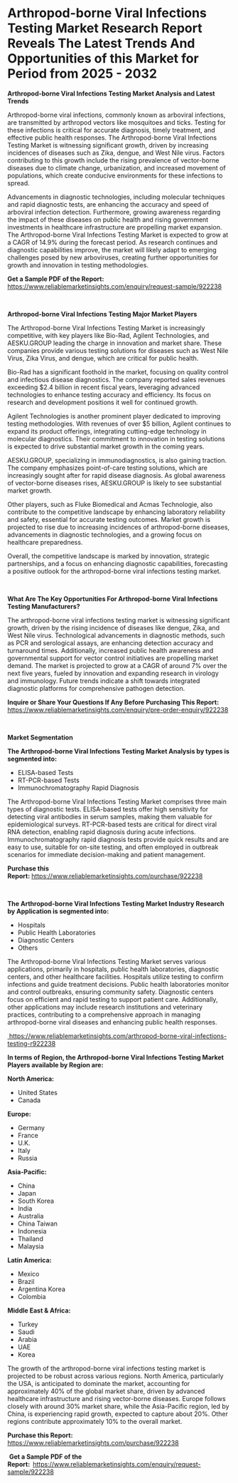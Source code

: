 <p><h1>Arthropod-borne Viral Infections Testing Market Research Report Reveals The Latest Trends And Opportunities of this Market for Period from 2025 - 2032</h1></p><p><strong>Arthropod-borne Viral Infections Testing Market Analysis and Latest Trends</strong></p>
<p><p>Arthropod-borne viral infections, commonly known as arboviral infections, are transmitted by arthropod vectors like mosquitoes and ticks. Testing for these infections is critical for accurate diagnosis, timely treatment, and effective public health responses. The Arthropod-borne Viral Infections Testing Market is witnessing significant growth, driven by increasing incidences of diseases such as Zika, dengue, and West Nile virus. Factors contributing to this growth include the rising prevalence of vector-borne diseases due to climate change, urbanization, and increased movement of populations, which create conducive environments for these infections to spread.</p><p>Advancements in diagnostic technologies, including molecular techniques and rapid diagnostic tests, are enhancing the accuracy and speed of arboviral infection detection. Furthermore, growing awareness regarding the impact of these diseases on public health and rising government investments in healthcare infrastructure are propelling market expansion. The Arthropod-borne Viral Infections Testing Market is expected to grow at a CAGR of 14.9% during the forecast period. As research continues and diagnostic capabilities improve, the market will likely adapt to emerging challenges posed by new arboviruses, creating further opportunities for growth and innovation in testing methodologies.</p></p>
<p><strong>Get a Sample PDF of the Report:&nbsp;</strong> <a href="https://www.reliablemarketinsights.com/enquiry/request-sample/922238?utm_campaign=2642&utm_medium=2&utm_source=Github&utm_content=ia&utm_term=13042025&utm_id=arthropod-borne-viral-infections-testing">https://www.reliablemarketinsights.com/enquiry/request-sample/922238</a></p>
<p>&nbsp;</p>
<p><strong>Arthropod-borne Viral Infections Testing Major Market Players</strong></p>
<p><p>The Arthropod-borne Viral Infections Testing Market is increasingly competitive, with key players like Bio-Rad, Agilent Technologies, and AESKU.GROUP leading the charge in innovation and market share. These companies provide various testing solutions for diseases such as West Nile Virus, Zika Virus, and dengue, which are critical for public health.</p><p>Bio-Rad has a significant foothold in the market, focusing on quality control and infectious disease diagnostics. The company reported sales revenues exceeding $2.4 billion in recent fiscal years, leveraging advanced technologies to enhance testing accuracy and efficiency. Its focus on research and development positions it well for continued growth.</p><p>Agilent Technologies is another prominent player dedicated to improving testing methodologies. With revenues of over $5 billion, Agilent continues to expand its product offerings, integrating cutting-edge technology in molecular diagnostics. Their commitment to innovation in testing solutions is expected to drive substantial market growth in the coming years.</p><p>AESKU.GROUP, specializing in immunodiagnostics, is also gaining traction. The company emphasizes point-of-care testing solutions, which are increasingly sought after for rapid disease diagnosis. As global awareness of vector-borne diseases rises, AESKU.GROUP is likely to see substantial market growth.</p><p>Other players, such as Fluke Biomedical and Acmas Technologie, also contribute to the competitive landscape by enhancing laboratory reliability and safety, essential for accurate testing outcomes. Market growth is projected to rise due to increasing incidences of arthropod-borne diseases, advancements in diagnostic technologies, and a growing focus on healthcare preparedness.</p><p>Overall, the competitive landscape is marked by innovation, strategic partnerships, and a focus on enhancing diagnostic capabilities, forecasting a positive outlook for the arthropod-borne viral infections testing market.</p></p>
<p>&nbsp;</p>
<p><strong>What Are The Key Opportunities For Arthropod-borne Viral Infections Testing Manufacturers?</strong></p>
<p><p>The arthropod-borne viral infections testing market is witnessing significant growth, driven by the rising incidence of diseases like dengue, Zika, and West Nile virus. Technological advancements in diagnostic methods, such as PCR and serological assays, are enhancing detection accuracy and turnaround times. Additionally, increased public health awareness and governmental support for vector control initiatives are propelling market demand. The market is projected to grow at a CAGR of around 7% over the next five years, fueled by innovation and expanding research in virology and immunology. Future trends indicate a shift towards integrated diagnostic platforms for comprehensive pathogen detection.</p></p>
<p><strong>Inquire or Share Your Questions If Any Before Purchasing This Report:</strong> <a href="https://www.reliablemarketinsights.com/enquiry/pre-order-enquiry/922238?utm_campaign=2642&utm_medium=2&utm_source=Github&utm_content=ia&utm_term=13042025&utm_id=arthropod-borne-viral-infections-testing">https://www.reliablemarketinsights.com/enquiry/pre-order-enquiry/922238</a></p>
<p>&nbsp;</p>
<p><strong>Market Segmentation</strong></p>
<p><strong>The Arthropod-borne Viral Infections Testing Market Analysis by types is segmented into:</strong></p>
<p><ul><li>ELISA-based Tests</li><li>RT-PCR-based Tests</li><li>Immunochromatography Rapid Diagnosis</li></ul></p>
<p><p>The Arthropod-borne Viral Infections Testing Market comprises three main types of diagnostic tests. ELISA-based tests offer high sensitivity for detecting viral antibodies in serum samples, making them valuable for epidemiological surveys. RT-PCR-based tests are critical for direct viral RNA detection, enabling rapid diagnosis during acute infections. Immunochromatography rapid diagnosis tests provide quick results and are easy to use, suitable for on-site testing, and often employed in outbreak scenarios for immediate decision-making and patient management.</p></p>
<p><strong>Purchase this Report:&nbsp;</strong><a href="https://www.reliablemarketinsights.com/purchase/922238?utm_campaign=2642&utm_medium=2&utm_source=Github&utm_content=ia&utm_term=13042025&utm_id=arthropod-borne-viral-infections-testing">https://www.reliablemarketinsights.com/purchase/922238</a></p>
<p>&nbsp;</p>
<p><strong>The Arthropod-borne Viral Infections Testing Market Industry Research by Application is segmented into:</strong></p>
<p><ul><li>Hospitals</li><li>Public Health Laboratories</li><li>Diagnostic Centers</li><li>Others</li></ul></p>
<p><p>The Arthropod-borne Viral Infections Testing Market serves various applications, primarily in hospitals, public health laboratories, diagnostic centers, and other healthcare facilities. Hospitals utilize testing to confirm infections and guide treatment decisions. Public health laboratories monitor and control outbreaks, ensuring community safety. Diagnostic centers focus on efficient and rapid testing to support patient care. Additionally, other applications may include research institutions and veterinary practices, contributing to a comprehensive approach in managing arthropod-borne viral diseases and enhancing public health responses.</p></p>
<p><a href="https://www.reliablemarketinsights.com/arthropod-borne-viral-infections-testing-r922238?utm_campaign=2642&utm_medium=2&utm_source=Github&utm_content=ia&utm_term=13042025&utm_id=arthropod-borne-viral-infections-testing">&nbsp;https://www.reliablemarketinsights.com/arthropod-borne-viral-infections-testing-r922238</a></p>
<p><strong>In terms of Region, the Arthropod-borne Viral Infections Testing Market Players available by Region are:</strong></p>
<p>
    <p> <strong> North America: </strong>
        <ul>
            <li>United States</li>
            <li>Canada</li>
        </ul>
        </p> 
    <p> <strong> Europe: </strong>
        <ul>
            <li>Germany</li>
            <li>France</li>
            <li>U.K.</li>
            <li>Italy</li>
            <li>Russia</li>
        </ul>
        </p> 
    <p> <strong> Asia-Pacific: </strong>
        <ul>
            <li>China</li>
            <li>Japan</li>
            <li>South Korea</li>
            <li>India</li>
            <li>Australia</li>
            <li>China Taiwan</li>
            <li>Indonesia</li>
            <li>Thailand</li>
            <li>Malaysia</li>
        </ul>
        </p> 
    <p> <strong> Latin America: </strong>
        <ul>
            <li>Mexico</li>
            <li>Brazil</li>
            <li>Argentina Korea</li>
            <li>Colombia</li>
        </ul>
        </p> 
    <p> <strong> Middle East & Africa: </strong>
        <ul>
            <li>Turkey</li>
            <li>Saudi</li>
            <li>Arabia</li>
            <li>UAE</li>
            <li>Korea</li>
        </ul>
    </p>
    </p>
<p><p>The growth of the arthropod-borne viral infections testing market is projected to be robust across various regions. North America, particularly the USA, is anticipated to dominate the market, accounting for approximately 40% of the global market share, driven by advanced healthcare infrastructure and rising vector-borne diseases. Europe follows closely with around 30% market share, while the Asia-Pacific region, led by China, is experiencing rapid growth, expected to capture about 20%. Other regions contribute approximately 10% to the overall market.</p></p>
<p><strong>Purchase this Report: </strong><a href="https://www.reliablemarketinsights.com/purchase/922238?utm_campaign=2642&utm_medium=2&utm_source=Github&utm_content=ia&utm_term=13042025&utm_id=arthropod-borne-viral-infections-testing">https://www.reliablemarketinsights.com/purchase/922238</a></p>
<p>&nbsp;<strong>Get a Sample PDF of the Report:&nbsp;&nbsp;</strong><a href="https://www.reliablemarketinsights.com/enquiry/request-sample/922238?utm_campaign=2642&utm_medium=2&utm_source=Github&utm_content=ia&utm_term=13042025&utm_id=arthropod-borne-viral-infections-testing">https://www.reliablemarketinsights.com/enquiry/request-sample/922238</a></p>
<p><strong></strong></p>
<p><p></p><p></p><p></p></p>
